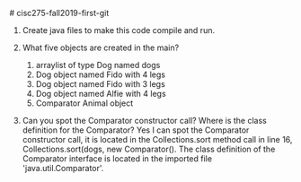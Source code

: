 \# cisc275-fall2019-first-git
1. Create java files to make this code compile and run.

2. What five objects are created in the main?
	1) arraylist of type Dog named dogs
	2) Dog object named Fido with 4 legs
	3) Dog object named Fido with 3 legs
	4) Dog object named Alfie with 4 legs
	5) Comparator Animal object

3. Can you spot the Comparator constructor call? Where is the class 
definition for the Comparator?
	Yes I can spot the Comparator constructor call, it is located in 
	the Collections.sort method call in line 16, Collections.sort(dogs, new Comparator<Animal>(). 
	The class definition of the Comparator interface is located in the imported file 
	'java.util.Comparator'.
